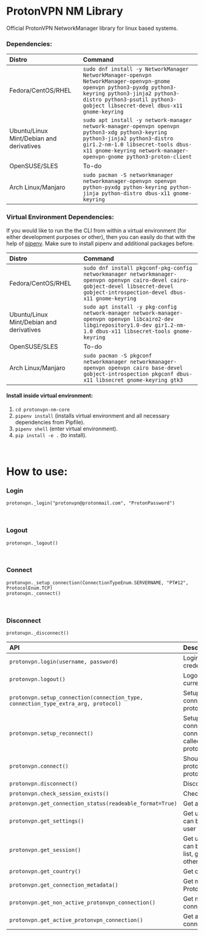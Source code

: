 # ProtonVPN NM Library

Official ProtonVPN NetworkManager library for linux based systems.

### Dependencies:

| **Distro**                              | **Command**                                                                                                     |
|:----------------------------------------|:----------------------------------------------------------------------------------------------------------------|
|Fedora/CentOS/RHEL                       | `sudo dnf install -y NetworkManager NetworkManager-openvpn NetworkManager-openvpn-gnome openvpn python3-pyxdg python3-keyring python3-jinja2 python3-distro python3-psutil python3-gobject libsecret-devel dbus-x11 gnome-keyring` |
|Ubuntu/Linux Mint/Debian and derivatives | `sudo apt install -y network-manager network-manager-openvpn openvpn python3-xdg python3-keyring python3-jinja2 python3-distro gir1.2-nm-1.0 libsecret-tools dbus-x11 gnome-keyring network-manager-openvpn-gnome python3-proton-client` |
|OpenSUSE/SLES                            | To-do
|Arch Linux/Manjaro                       | `sudo pacman -S networkmanager networkmanager-openvpn openvpn python-pyxdg python-keyring python-jinja python-distro dbus-x11 gnome-keyring` |

### Virtual Environment Dependencies:
If you would like to run the the CLI from within a virtual environment (for either development purposes or other), then you can easily do that with the help of <a href="https://pipenv.readthedocs.io/en/latest/">pipenv</a>. Make sure to install pipenv and additional packages before.

| **Distro**                              | **Command**                                                                                                     |
|:----------------------------------------|:----------------------------------------------------------------------------------------------------------------|
|Fedora/CentOS/RHEL                       | `sudo dnf install pkgconf-pkg-config networkmanager networkmanager-openvpn openvpn cairo-devel cairo-gobject-devel libsecret-devel gobject-introspection-devel dbus-x11 gnome-keyring` |
|Ubuntu/Linux Mint/Debian and derivatives | `sudo apt install -y pkg-config network-manager network-manager-openvpn openvpn libcairo2-dev libgirepository1.0-dev gir1.2-nm-1.0 dbus-x11 libsecret-tools gnome-keyring` |
|OpenSUSE/SLES                            | To-do
|Arch Linux/Manjaro                       | `sudo pacman -S pkgconf networkmanager networkmanager-openvpn openvpn cairo base-devel gobject-introspection pkgconf dbus-x11 libsecret gnome-keyring gtk3` |

#### Install inside virtual environment:

  1. `cd protonvpn-nm-core`
  2. `pipenv install` (installs virtual environment and all necessary dependencies from Pipfile).
  3. `pipenv shell` (enter virtual environment).
  4. `pip install -e .` (to install).

<br>

# How to use:

### Login
``` protonvpn._login("protonvpn@protonmail.com", "ProtonPassword") ```

<br>

### Logout
``` protonvpn._logout() ```

<br>

### Connect
``` protonvpn._setup_connection(ConnectionTypeEnum.SERVERNAME, "PT#12", ProtocolEnum.TCP) ``` <br>
``` protonvpn._connect() ``` 

<br>

### Disconnect
``` protonvpn._disconnect() ```

| **API**                              | **Description**                                                                                                     |
|:------------------------------------------------|:----------------------------------------------------------------------------------------------------------------|
| `protonvpn.login(username, password)` | Login with your Proton credentials. |
| `protonvpn.logout()` | Logout user and delete current user session. |
| `protonvpn.setup_connection(connection_type, connection_type_extra_arg, protocol)` | Setup and configure VPN connection prior calling protonvpn.connect(). |
| `protonvpn.setup_reconnect()` | Setup and configure VPN connection to a previously connected server. Should be called before calling protonvpn.connect(). |
| `protonvpn.connect()` | Should be user either after protonvpn.setup_connection() protonvpn.setup_reconnect(). |
| `protonvpn.disconnect()` | Disconnect from ProtonVPN. |
| `protonvpn.check_session_exists()` | Check if sessions exists. |
| `protonvpn.get_connection_status(readeable_format=True)` | Get active connection status. |
| `protonvpn.get_settings()` | Get user settings. This object can be used to get and set user settings. |
| `protonvpn.get_session()` | Get user session. This object can be used to get servers list, get keyring data and other. |
| `protonvpn.get_country()` | Get country object. |
| `protonvpn.get_connection_metadata()` | Get metadata of an active ProtonVPN connection. |
| `protonvpn.get_non_active_protonvpn_connection()` | Get non active ProtonVPN connection. |
| `protonvpn.get_active_protonvpn_connection()` | Get active ProtonVPN connection. |
